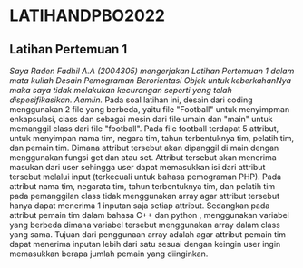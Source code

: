 # LATIHANDPBO2022
## Latihan Pertemuan 1
*Saya Raden Fadhil A.A (2004305) mengerjakan Latihan Pertemuan 1 dalam mata kuliah Desain Pemograman Berorientasi Objek untuk keberkahanNya maka saya tidak melakukan kecurangan seperti yang telah dispesifikasikan. Aamiin.*
Pada soal latihan ini, desain dari coding menggunakan 2 file yang berbeda, yaitu file "Football" untuk menyimpman enkapsulasi, class dan sebagai mesin dari file umain dan "main" untuk memanggil class dari file "football". Pada file football terdapat 5 attribut, untuk menyimpan nama tim, negara tim, tahun terbentuknya tim, pelatih tim, dan pemain tim. Dimana attribut tersebut akan dipanggil di main dengan menggunakan fungsi get dan atau set. Attribut tersebut akan menerima masukan dari user sehingga user dapat memasukkan isi dari attribut tersebut melalui input (terkecuali untuk bahasa pemograman PHP). Pada attribut nama tim, negarata tim, tahun terbentuknya tim, dan pelatih tim pada pemanggilan class tidak menggunakan array agar attribut tersebut hanya dapat menerima 1 inputan saja setiap attribut. Sedangkan pada attribut pemain tim dalam bahasa C++ dan python , menggunakan variabel yang berbeda dimana variabel tersebut menggunakan array dalam class yang sama. Tujuan dari penggunaan array adalah agar attribut pemain tim dapat menerima inputan lebih dari satu sesuai dengan keingin user ingin memasukkan berapa jumlah pemain yang diinginkan. 
